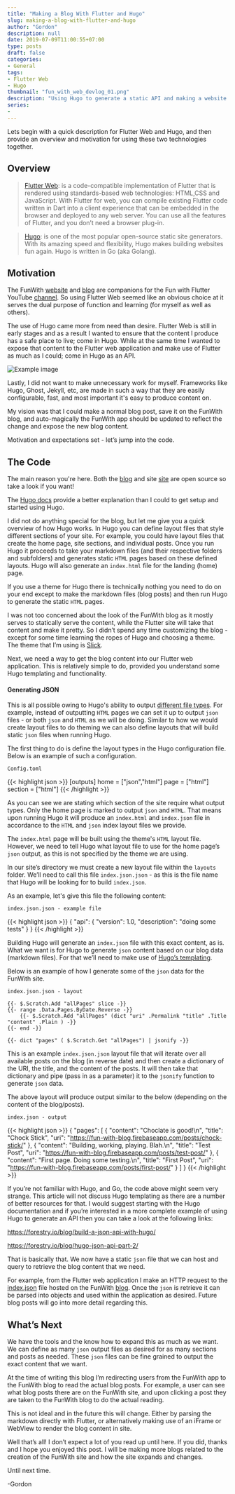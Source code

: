 ```yaml
---
title: "Making a Blog With Flutter and Hugo"
slug: making-a-blog-with-flutter-and-hugo
author: "Gordon"
description: null
date: 2019-07-09T11:00:55+07:00
type: posts
draft: false
categories:
- General
tags:
- Flutter Web
- Hugo
thumbnail: "fun_with_web_devlog_01.png"
description: "Using Hugo to generate a static API and making a website with Flutter."
series:
-
---
```

Lets begin with a quick description for Flutter Web and Hugo, and then provide an overview and motivation for using these two technologies together.

## Overview ##

> [Flutter Web](https://flutter.dev/web):
is a code-compatible implementation of Flutter that is rendered using standards-based web technologies: HTML,CSS and JavaScript. With Flutter for web, you can compile existing Flutter code written in Dart into a client experience that can be embedded in the browser and deployed to any web server. You can use all the features of Flutter, and you don’t need a browser plug-in.

> [Hugo](https://gohugo.io/):
is one of the most popular open-source static site generators. With its amazing speed and flexibility, Hugo makes building websites fun again. Hugo is written in Go (aka Golang).

## Motivation ##

The FunWith [website](https://funwith.app/) and [blog](https://fun-with-blog.firebaseapp.com/) are companions for the Fun with Flutter YouTube [channel](https://www.youtube.com/funwithflutter). So using Flutter Web seemed like an obvious choice at it serves the dual purpose of function and learning (for myself as well as others).

The use of Hugo came more from need than desire. Flutter Web is still in early stages and as a result I wanted to ensure that the content I produce has a safe place to live; come in Hugo. While at the same time I wanted to expose that content to the Flutter web application and make use of Flutter as much as I could; come in Hugo as an API.

![Example image](/memes/meme_why_not_both.png)

Lastly, I did not want to make unnecessary work for myself. Frameworks like Hugo, Ghost, Jekyll, etc, are made in such a way that they are easily configurable, fast, and most important it's easy to produce content on.

My vision was that I could make a normal blog post, save it on the FunWith blog, and auto-magically the FunWith app should be updated to reflect the change and expose the new blog content.

Motivation and expectations set - let’s jump into the code.

## The Code ##

The main reason you're here. Both the [blog](https://github.com/funwithflutter/fun-with-flutter-blog) and site [site](https://github.com/funwithflutter/fun-with-flutter-website) are open source so take a look if you want!

The [Hugo docs](https://gohugo.io/getting-started/quick-start/) provide a better explanation than I could to get setup and started using Hugo.

I did not do anything special for the blog, but let me give you a quick overview of how Hugo works. In Hugo you can define layout files that style different sections of your site. For example, you could have layout files that create the home page, site sections, and individual posts. Once you run Hugo it proceeds to take your markdown files (and their respective folders and subfolders) and generates static `HTML` pages based on these defined layouts. Hugo will also generate an `index.html` file for the landing (home) page.

If you use a theme for Hugo there is technically nothing you need to do on your end except to make the markdown files (blog posts) and then run Hugo to generate the static `HTML` pages.

I was not too concerned about the look of the FunWith blog as it mostly serves to statically serve the content, while the Flutter site will take that content and make it pretty. So I didn’t spend any time customizing the blog - except for some time learning the ropes of Hugo and choosing a theme. The theme that I’m using is [Slick](https://themes.gohugo.io/slick/).

Next, we need a way to get the blog content into our Flutter web application. This is relatively simple to do, provided you understand some Hugo templating and functionality.

#### Generating JSON ####

This is all possible owing to Hugo's ability to output [different file types](https://gohugo.io/templates/output-formats/). For example, instead of outputting `HTML` pages we can set it up to output `json` files - or both `json` and `HTML` as we will be doing. Similar to how we would create layout files to do theming we can also define layouts that will build static `json` files when running Hugo.

The first thing to do is define the layout types in the Hugo configuration file. Below is an example of such a configuration.

`Config.toml`
    
{{< highlight json >}}
[outputs]
    home = ["json","html"]
    page = ["html"]
    section = ["html"]
{{< /highlight >}}

As you can see we are stating which section of the site require what output types. Only the home page is marked to output `json` and `HTML`. That means upon running Hugo it will produce an `index.html` and `index.json` file in accordance to the `HTML` and `json` index layout files we provide.

The `index.html` page will be built using the theme's `HTML` layout file. However, we need to tell Hugo what layout file to use for the home page’s `json` output, as this is not specified by the theme we are using.

In our site’s directory we must create a new layout file within the `layouts` folder. We’ll need to call this file `index.json.json` - as this is the file name that Hugo will be looking for to build `index.json`.

As an example, let's give this file the following content:

`index.json.json - example file `  

{{< highlight json >}}
{
    "api": {
        "version": 1.0,
        "description": "doing some tests"
    }
}
{{< /highlight >}}

Building Hugo will generate an `index.json` file with this exact content, as is. What we want is for Hugo to generate `json` content based on our blog data (markdown files). For that we’ll need to make use of [Hugo’s templating](https://gohugo.io/templates/introduction/).


Below is an example of how I generate some of the `json` data for the FunWith site.

`index.json.json - layout`

    {{- $.Scratch.Add "allPages" slice -}}
    {{- range .Data.Pages.ByDate.Reverse -}}
        {{- $.Scratch.Add "allPages" (dict "uri" .Permalink "title" .Title "content" .Plain ) -}}
    {{- end -}}

    {{- dict "pages" ( $.Scratch.Get "allPages") | jsonify -}}

This is an example `index.json.json` layout file that will iterate over all available posts on the blog (in reverse date) and then create a dictionary of the URI, the title, and the content of the posts. It will then take that dictionary and pipe (pass in as a parameter) it to the `jsonify` function to generate `json` data.

The above layout will produce output similar to the below (depending on the content of the blog/posts).

`index.json - output`

{{< highlight json >}}
{
    "pages": [
        {
            "content": "Choclate is good!\n",
            "title": "Chock Stick",
            "uri": "https://fun-with-blog.firebaseapp.com/posts/chock-stick/"
        },
        {
            "content": "Building, working, playing. Blah.\n",
            "title": "Test Post",
            "uri": "https://fun-with-blog.firebaseapp.com/posts/test-post/"
        },
        {
            "content": "First page. Doing some testing.\n",
            "title": "First Post",
            "uri": "https://fun-with-blog.firebaseapp.com/posts/first-post/"
        }
    ]
}
{{< /highlight >}}

If you’re not familiar with Hugo, and Go, the code above might seem very strange. This article will not discuss Hugo templating as there are a number of better resources for that. I would suggest starting with the Hugo documentation and if you’re interested in a more complete example of using Hugo to generate an API then you can take a look at the following links:

https://forestry.io/blog/build-a-json-api-with-hugo/

https://forestry.io/blog/hugo-json-api-part-2/

That is basically that. We now have a static `json` file that we can host and query to retrieve the blog content that we need.

For example, from the Flutter web application I make an HTTP request to the [index.json](https://fun-with-blog.firebaseapp.com/index.json) file hosted on the FunWith [blog](https://fun-with-blog.firebaseapp.com/). Once the `json` is retrieve it can be parsed into objects and used within the application as desired. Future blog posts will go into more detail regarding this.

## What’s Next ##

We have the tools and the know how to expand this as much as we want. We can define as many `json` output files as desired for as many sections and posts as needed. These `json` files can be fine grained to output the exact content that we want.

At the time of writing this blog I’m redirecting users from the FunWith app to the FunWith blog to read the actual blog posts. For example, a user can see what blog posts there are on the FunWith site, and upon clicking a post they are taken to the FunWith blog to do the actual reading.

This is not ideal and in the future this will change. Either by parsing the markdown directly with Flutter, or alternatively making use of an iFrame or WebView to render the blog content in site.

Well that’s all! I don’t expect a lot of you read up until here. If you did, thanks and I hope you enjoyed this post. I will be making more blogs related to the creation of the FunWith site and how the site expands and changes.

Until next time.

-Gordon